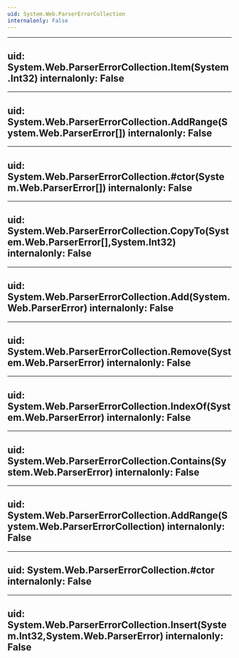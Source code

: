 ```yaml
---
uid: System.Web.ParserErrorCollection
internalonly: False
---
```


---
uid: System.Web.ParserErrorCollection.Item(System.Int32)
internalonly: False
---

---
uid: System.Web.ParserErrorCollection.AddRange(System.Web.ParserError[])
internalonly: False
---

---
uid: System.Web.ParserErrorCollection.#ctor(System.Web.ParserError[])
internalonly: False
---

---
uid: System.Web.ParserErrorCollection.CopyTo(System.Web.ParserError[],System.Int32)
internalonly: False
---

---
uid: System.Web.ParserErrorCollection.Add(System.Web.ParserError)
internalonly: False
---

---
uid: System.Web.ParserErrorCollection.Remove(System.Web.ParserError)
internalonly: False
---

---
uid: System.Web.ParserErrorCollection.IndexOf(System.Web.ParserError)
internalonly: False
---

---
uid: System.Web.ParserErrorCollection.Contains(System.Web.ParserError)
internalonly: False
---

---
uid: System.Web.ParserErrorCollection.AddRange(System.Web.ParserErrorCollection)
internalonly: False
---

---
uid: System.Web.ParserErrorCollection.#ctor
internalonly: False
---

---
uid: System.Web.ParserErrorCollection.Insert(System.Int32,System.Web.ParserError)
internalonly: False
---
